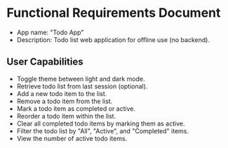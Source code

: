 # Functional Requirements Document
- App name: "Todo App"
- Description: Todo list web application for offline use (no backend).

## User Capabilities
- Toggle theme between light and dark mode.
- Retrieve todo list from last session (optional).
- Add a new todo item to the list.
- Remove a todo item from the list.
- Mark a todo item as completed or active.
- Reorder a todo item within the list.
- Clear all completed todo items by marking them as active.
- Filter the todo list by "All", "Active", and "Completed" items.
- View the number of active todo items.
